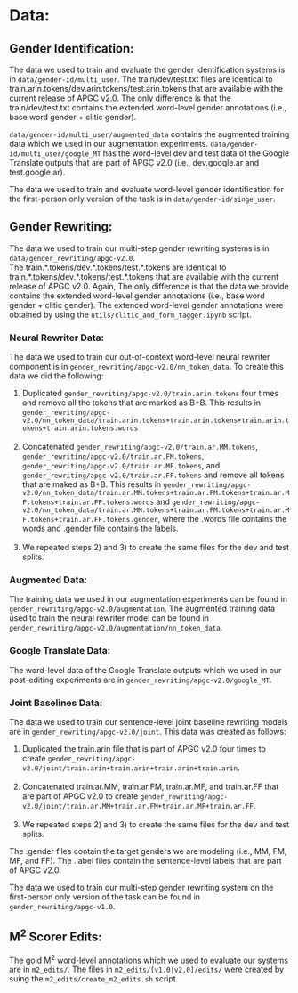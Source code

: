 # Data:

## Gender Identification:
The data we used to train and evaluate the gender identification systems is in `data/gender-id/multi_user`. The train/dev/test.txt files are identical to train.arin.tokens/dev.arin.tokens/test.arin.tokens that are available with the current release of APGC v2.0. The only difference is that the train/dev/test.txt contains the extended word-level gender annotations (i.e., base word gender + clitic gender).

`data/gender-id/multi_user/augmented_data` contains the augmented training data which we used in our augmentation experiments. `data/gender-id/multi_user/google_MT` has the word-level dev and test data of the Google Translate outputs that are part of APGC v2.0 (i.e., dev.google.ar and test.google.ar).

The data we used to train and evaluate word-level gender identification for the first-person only version of the task is in `data/gender-id/singe_user`.


## Gender Rewriting:
The data we used to train our multi-step gender rewriting systems is in `data/gender_rewriting/apgc-v2.0`.<br/>
The train.\*.tokens/dev.\*.tokens/test.\*.tokens are identical to train.\*.tokens/dev.\*.tokens/test.\*.tokens that are available with the current release of APGC v2.0. Again, The only difference is that the data we provide contains the extended word-level gender annotations (i.e., base word gender + clitic gender). The extenced word-level gender annotations were obtained by using the `utils/clitic_and_form_tagger.ipynb` script.

### Neural Rewriter Data:
The data we used to train our out-of-context word-level neural rewriter component is in `gender_rewriting/apgc-v2.0/nn_token_data`. To create this data we did the following:
1) Duplicated `gender_rewriting/apgc-v2.0/train.arin.tokens` four times and remove all the tokens that are marked as B+B. This results in `gender_rewriting/apgc-v2.0/nn_token_data/train.arin.tokens+train.arin.tokens+train.arin.tokens+train.arin.tokens.words`</br></br>
2) Concatenated `gender_rewriting/apgc-v2.0/train.ar.MM.tokens`, `gender_rewriting/apgc-v2.0/train.ar.FM.tokens`, `gender_rewriting/apgc-v2.0/train.ar.MF.tokens`, and `gender_rewriting/apgc-v2.0/train.ar.FF.tokens` and remove all tokens that are maked as B+B. This results in `gender_rewriting/apgc-v2.0/nn_token_data/train.ar.MM.tokens+train.ar.FM.tokens+train.ar.MF.tokens+train.ar.FF.tokens.words` and `gender_rewriting/apgc-v2.0/nn_token_data/train.ar.MM.tokens+train.ar.FM.tokens+train.ar.MF.tokens+train.ar.FF.tokens.gender`, where the .words file contains the words and .gender file contains the labels.</br></br>
3) We repeated steps 2) and 3) to create the same files for the dev and test splits.


### Augmented Data:
The training data we used in our augmentation experiments can be found in `gender_rewriting/apgc-v2.0/augmentation`. The augmented training data used to train the neural rewriter model can be found in `gender_rewriting/apgc-v2.0/augmentation/nn_token_data`.

### Google Translate Data:
The word-level data of the Google Translate outputs which we used in our post-editing experiments are in `gender_rewriting/apgc-v2.0/google_MT`.

### Joint Baselines Data:
The data we used to train our sentence-level joint baseline rewriting models are in `gender_rewriting/apgc-v2.0/joint`. This data was created as follows:
1) Duplicated the train.arin file that is part of APGC v2.0 four times to create `gender_rewriting/apgc-v2.0/joint/train.arin+train.arin+train.arin+train.arin`.<br/><br/>
2) Concatenated train.ar.MM, train.ar.FM, train.ar.MF, and train.ar.FF that are part of APGC v2.0 to create `gender_rewriting/apgc-v2.0/joint/train.ar.MM+train.ar.FM+train.ar.MF+train.ar.FF`.<br/><br/>
3) We repeated steps 2) and 3) to create the same files for the dev and test splits.

The .gender files contain the target genders we are modeling (i.e., MM, FM, MF, and FF). The .label files contain the sentence-level labels that are part of APGC v2.0.


The data we used to train our multi-step gender rewriting system on the first-person only version of the task can be found in `gender_rewriting/apgc-v1.0`.

## M<sup>2</sup> Scorer Edits:
The gold M<sup>2</sup> word-level annotations which we used to evaluate our systems are in `m2_edits/`. The files in `m2_edits/[v1.0|v2.0]/edits/` were created by suing the `m2_edits/create_m2_edits.sh` script.
